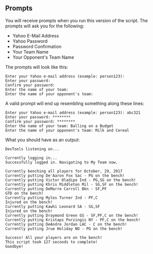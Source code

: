 ## Prompts

You will receive prompts when you run this version of the script. The prompts will ask you for the following:

- Yahoo E-Mail Address
- Yahoo Password
- Password Confirmation
- Your Team Name
- Your Opponent's Team Name

The prompts will look like this:

```
Enter your Yahoo e-mail address (example: person123):
Enter your password:
Confirm your password:
Enter the name of your team:
Enter the name of your opponent's team:
```

A valid prompt will end up resembling something along these lines:

```
Enter your Yahoo e-mail address (example: person123): abc321
Enter your password: ********
Confirm your password: ********
Enter the name of your team: Balling on a Budget
Enter the name of your opponent's team: Milk and Cereal
```

What you should have as an output:

```
DevTools listening on...

Currently logging in...
Successfully logged in. Navigating to My Team now.

Currently benching all players for October, 29, 2017
Currently putting De'Aaron Fox Sac - PG on the bench!
Currently putting Victor Oladipo Ind - PG,SG on the bench!
Currently putting Khris Middleton Mil - SG,SF on the bench!
Currently putting DeMarre Carroll Bkn - SF,PF
GTD on the bench!
Currently putting Myles Turner Ind - PF,C
Injured on the bench!
Currently putting Kawhi Leonard SA - SG,SF
Injured on the bench!
Currently putting Draymond Green GS - SF,PF,C on the bench!
Currently putting Kristaps Porzingis NY - PF,C on the bench!
Currently putting DeAndre Jordan LAC - C on the bench!
Currently putting Jrue Holiday NO - PG on the bench!

Success! All your players are on the bench!
This script took 127 seconds to complete!
Goodbye!
```
